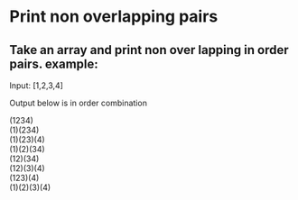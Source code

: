 # Print non overlapping pairs  
## Take an array and print non over lapping in order pairs. example:  
  
  
Input: [1,2,3,4]  
  
Output below is in order combination  
  
(1234)  
(1)(234)  
(1)(23)(4)  
(1)(2)(34)  
(12)(34)  
(12)(3)(4)  
(123)(4)  
(1)(2)(3)(4)  
